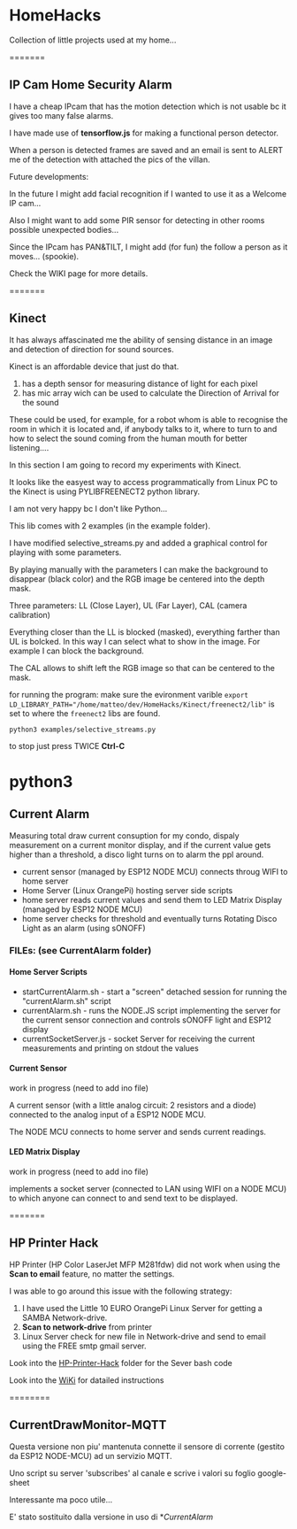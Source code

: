 # HomeHacks
Collection of little projects used at my home...

=======

## IP Cam Home Security Alarm

I have a cheap IPcam that has the motion detection which is not usable bc it gives too many false alarms.

I have made use of **tensorflow.js** for making a functional person detector.

When a person is detected frames are saved and an email is sent to ALERT me of the detection with attached the pics of the villan.

Future developments:

In the future I might add facial recognition if I wanted to use it as a Welcome IP cam...

Also I might want to add some PIR sensor for detecting in other rooms possible unexpected bodies...

Since the IPcam has PAN&TILT, I might add (for fun) the follow a person as it moves... (spookie).

Check the WIKI page for more details.

=======

## Kinect
It has always affascinated me the ability of sensing distance in an image and detection of direction for sound sources.

Kinect is an affordable device that just do that.
1. has a depth sensor for measuring distance of light for each pixel
2. has mic array wich can be used to calculate the Direction of Arrival for the sound

These could be used, for example, for a robot whom is able to recognise the room in which it is located and, if anybody talks to it, where to turn to and how to select the sound coming from the human mouth for better listening....

In this section I am going to record my experiments with Kinect.

It looks like the easyest way to access programmatically from Linux PC to the Kinect is using PYLIBFREENECT2 python library.

I am not very happy bc I don't like Python...

This lib comes with 2 examples (in the example folder).

I have modified selective_streams.py and added a graphical control for playing with some parameters.

By playing manually with the parameters I can make the background to disappear (black color) and the RGB image be centered into the depth mask.

Three parameters: LL (Close Layer), UL (Far Layer), CAL (camera calibration)

Everything closer than the LL is blocked (masked), everything farther than UL is bolcked. In this way I can select what to show in the image. For example I can block the background.

The CAL allows to shift left the RGB image so that can be centered to the mask.

for running the program:
make sure the evironment varible ``export LD_LIBRARY_PATH="/home/matteo/dev/HomeHacks/Kinect/freenect2/lib"`` is set to where the ``freenect2`` libs are found.
```
python3 examples/selective_streams.py
```
to stop just press TWICE **Ctrl-C**



python3 
=======

## Current Alarm
Measuring total draw current consuption for my condo, dispaly measurement on a current monitor display, and if the current value gets higher than a threshold, a disco light turns on to alarm the ppl around.

* current sensor (managed by ESP12 NODE MCU) connects throug WIFI to home server
* Home Server (Linux OrangePi) hosting server side scripts
* home server reads current values and send them to LED Matrix Display  (managed by ESP12 NODE MCU)
* home server checks for threshold and eventually turns Rotating Disco Light as an alarm (using sONOFF)

### FILEs: (see CurrentAlarm folder)
#### Home Server Scripts
* startCurrentAlarm.sh - start a "screen" detached session for running the "currentAlarm.sh" script
* currentAlarm.sh - runs the NODE.JS script implementing the server for the current sensor connection and controls sONOFF light and ESP12 display
* currentSocketServer.js - socket Server for receiving the current measurements and printing on stdout the values

#### Current Sensor
work in progress (need to add ino file)

A current sensor (with a little analog circuit: 2 resistors and a diode) connected to the analog input of a ESP12 NODE MCU.

The NODE MCU connects to home server and sends current readings.

#### LED Matrix Display
work in progress (need to add ino file)

implements a socket server (connected to LAN using WIFI on a NODE MCU) to which anyone can connect to and send text to be displayed.

=======
## HP Printer Hack
HP Printer (HP Color LaserJet MFP M281fdw) did not work when using the **Scan to email** feature, no matter the settings.

I was able to go around this issue with the following strategy:

1. I have used the Little 10 EURO OrangePi Linux Server for getting a SAMBA Network-drive.
2. **Scan to network-drive** from printer
3. Linux Server check for new file in Network-drive and send to email using the FREE smtp gmail server.

Look into the [HP-Printer-Hack](https://github.com/mpalitto/HomeHacks/tree/HP-Printer-Hack/HP-Printer_Hack) folder for the Sever bash code

Look into the [WiKi](https://github.com/mpalitto/HomeHacks/wiki/HP-Printer-Hack) for datailed instructions

========

## CurrentDrawMonitor-MQTT
Questa versione non piu' mantenuta connette il sensore di corrente (gestito da ESP12 NODE-MCU) ad un servizio MQTT.

Uno script su server 'subscribes' al canale e scrive i valori su foglio google-sheet

Interessante ma poco utile...

E' stato sostituito dalla versione in uso di **CurrentAlarm*
